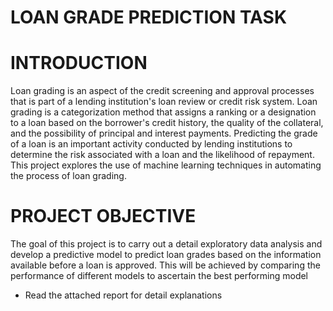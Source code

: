 # LOAN GRADE PREDICTION TASK

# INTRODUCTION
Loan grading is an aspect of the credit screening and approval processes that is
part of a lending institution's loan review or credit risk system. Loan grading is a
categorization method that assigns a ranking or a designation to a loan based on
the borrower's credit history, the quality of the collateral, and the possibility of
principal and interest payments. Predicting the grade of a loan is an important
activity conducted by lending institutions to determine the risk associated with a
loan and the likelihood of repayment. This project explores the use of machine
learning techniques in automating the process of loan grading.

# PROJECT OBJECTIVE
The goal of this project is to carry out a detail exploratory data analysis and
develop a predictive model to predict loan grades based on the information
available before a loan is approved. This will be achieved by comparing the performance of different 
models to ascertain the best performing model

* Read the attached report for detail explanations



